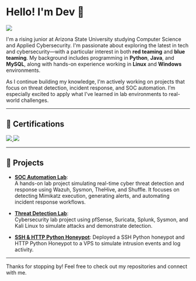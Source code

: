 # Hello! I'm Dev 👋  
<a href="https://www.linkedin.com/in/dev-thakkar-ba1466329"><img src="https://img.shields.io/badge/-LinkedIn-0072b1?&style=for-the-badge&logo=linkedin&logoColor=white" /></a>

I'm a rising junior at Arizona State University studying Computer Science and Applied Cybersecurity. I'm passionate about exploring the latest in tech and cybersecurity—with a particular interest in both **red teaming** and **blue teaming**. My background includes programming in **Python**, **Java**, and **MySQL**, along with hands-on experience working in **Linux** and **Windows** environments.

As I continue building my knowledge, I'm actively working on projects that focus on threat detection, incident response, and SOC automation. I’m especially excited to apply what I’ve learned in lab environments to real-world challenges.

---

## 🔐 Certifications  
<div>
  <a href="https://www.credly.com/badges/7f0ffb36-5df6-446e-af96-894bb4d903a1/linked_in_profile">
    <img src="https://img.shields.io/badge/-ISC2_Certified_in_Cybersecurity-006400?&style=for-the-badge&logo=ISC2&logoColor=white" />
  </a>
  <a href="https://www.coursera.org/account/accomplishments/specialization/HULCGYO0Y12N">
    <img src="https://img.shields.io/badge/-Google_Cybersecurity_Certificate-4285F4?&style=for-the-badge&logo=Google&logoColor=white" />
  </a>
</div>

---

## 📌 Projects

- [**SOC Automation Lab**](https://github.com/devth01/SOC-Automation-Lab):  
  A hands-on lab project simulating real-time cyber threat detection and response using Wazuh, Sysmon, TheHive, and Shuffle. It focuses on detecting Mimikatz execution, generating alerts, and automating incident response workflows.
  
- [**Threat Detection Lab**](https://github.com/devth01/Threat-Detection-Lab):  
  Cybersecurity lab project using pfSense, Suricata, Splunk, Sysmon, and Kali Linux to simulate attacks and demonstrate detection.

- [**SSH & HTTP Python Honeypot**](https://github.com/devth01/ssh-http-honeypy):
  Deployed a SSH Python honeypot and HTTP Python Honeypot to a VPS to simulate intrusion events and log activity.

---

Thanks for stopping by! Feel free to check out my repositories and connect with me.
